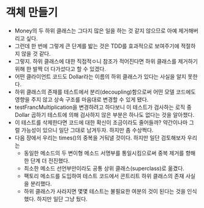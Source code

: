 # 객체 만들기

- Money의 두 하위 클래스는 그다지 많은 일을 하는 것 같지 않으므로 아예 제거해버리고 싶다.
- 그런데 한 번에 그렇게 큰 단계를 밟는 것은 TDD를 효과적으로 보여주기에 적절하지 않을 것 같다.
- 그렇지. 하위 클래스에 대한 직접적ㅇ니 참조가 적어진다면 하위 클래스를 제거하기 위해 한 발짝 더 다가섰다고 할 수 있겠다.
- 어떤 클라이언트 코드도 Dollar라는 이름의 하위 클래스가 있다는 사실을 알지 못한다.
- 하위 클래스의 존재를 테스트에서 분리(decoupling)함으로써 어떤 모델 코드에도 영향을 주지 않고 상속 구조를 마음대로 변경할 수 있게 됐다.
- testFrancMultiplication을 변경하려고 하다보니 이 테스트가 검사하는 로직 중 Dollar 곱하기 테스트에 의해 검사하지 않은 부분은 하나도 없다는 것을 알아챘다.
- 이 테스트를 삭제한다면 코드에 대한 확신이 조금이라도 줄어들까? 약간이나마 그럴 가능성이 있으니 일단 그대로 남겨두자. 하지만 좀 수상쩍다.
- 다음 장에서 우리는 times()의 중복을 거둬낼 것이다. 하지만 일단 검토해보자 우리는
  - 동일한 메소드의 두 변이형 메소드 서명부를 통일시킴으로써 중복 제거를 향해 한 단계 더 전진했다.
  - 최소한 메소드 선언부만이라도 공통 상위 클래스(superclass)로 옮겼다.
  - 팩토리 메소드를 도입하여 테스트 코드에서 콘트리트 하위 클래스의 존재 사실을 분리했다.
  - 하위 클래스가 사라지면 몇몇 테스트는 불필요한 여분의 것이 된다는 것을 인식했다. 하지만 일단 그냥 뒀다.